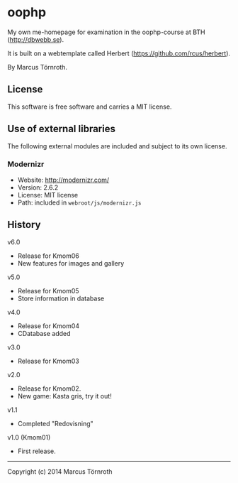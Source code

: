 oophp
=====

My own me-homepage for examination in the oophp-course at BTH (http://dbwebb.se).

It is built on a webtemplate called Herbert (https://github.com/rcus/herbert).

By Marcus Törnroth.



License 
------------------

This software is free software and carries a MIT license.



Use of external libraries
-----------------------------------

The following external modules are included and subject to its own license.


### Modernizr
* Website: http://modernizr.com/
* Version: 2.6.2
* License: MIT license 
* Path: included in `webroot/js/modernizr.js`



History
-----------------------------------

v6.0
* Release for Kmom06
* New features for images and gallery

v5.0
* Release for Kmom05
* Store information in database

v4.0
* Release for Kmom04
* CDatabase added

v3.0
* Release for Kmom03

v2.0
* Release for Kmom02.
* New game: Kasta gris, try it out!

v1.1
* Completed "Redovisning"

v1.0 (Kmom01)
* First release.



----------------------------------
Copyright (c) 2014 Marcus Törnroth